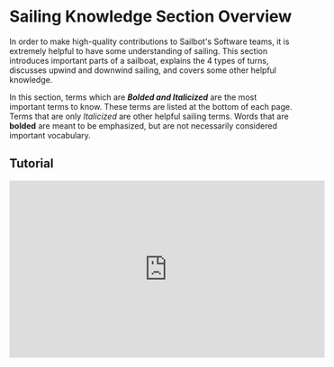 # Sailing Knowledge Section Overview

In order to make high-quality contributions to Sailbot's Software teams, it is extremely helpful to have some
understanding of sailing. This section introduces important parts of a sailboat, explains the 4 types of turns,
discusses upwind and downwind sailing, and covers some other helpful knowledge.

In this section, terms which are ***Bolded and Italicized*** are the most important terms to know.
These terms are listed at the bottom of each page.
Terms that are only *Italicized* are other helpful sailing terms.
Words that are **bolded** are meant to be emphasized, but are not necessarily considered important vocabulary.

## Tutorial

<!-- markdownlint-disable MD013 -->
<div class="video-wrapper">
    <iframe width="560" height="315" src="https://www.youtube.com/embed/3bMAoYfUS5k?si=1-6Jz-i9TixLRK8k" title="YouTube video player" frameborder="0" allow="accelerometer; autoplay; clipboard-write; encrypted-media; gyroscope; picture-in-picture; web-share" referrerpolicy="strict-origin-when-cross-origin" allowfullscreen></iframe>
</div>
<!-- markdownlint-enable MD013 -->
